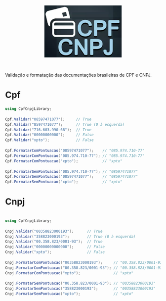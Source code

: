 <p align="center">
    <a href="#cpf">
        <img style="width: 250px;" alt="logo" src="Assets/logo.png">
    </a>
</p>
<br>

Validação e formatação das documentações brasileiras de CPF e CNPJ.

# Cpf

```cs
using CpfCnpjLibrary;

Cpf.Validar("08597471077");     // True
Cpf.Validar("8597471077");      // True (0 à esquerda)
Cpf.Validar("716.603.990-68");  // True
Cpf.Validar("00000000000");     // False
Cpf.Validar("xpto");            // False

Cpf.FormatarComPontuacao("08597471077");    // "085.974.710-77"
Cpf.FormatarComPontuacao("085.974.710-77"); // "085.974.710-77"
Cpf.FormatarComPontuacao("xpto");           // "xpto"

Cpf.FormatarSemPontuacao("085.974.710-77"); // "08597471077"
Cpf.FormatarSemPontuacao("08597471077");    // "08597471077"
Cpf.FormatarSemPontuacao("xpto");           // "xpto"

```

# Cnpj
```cs

using CpfCnpjLibrary;

Cnpj.Validar("00358823000193");      // True
Cnpj.Validar("358823000193");        // True (0 à esquerda)
Cnpj.Validar("00.358.823/0001-93");  // True
Cnpj.Validar("00000000000000");      // False
Cnpj.Validar("xpto");                // False

Cnpj.FormatarComPontuacao("00358823000193");     // "00.358.823/0001-93"
Cnpj.FormatarComPontuacao("00.358.823/0001-93"); // "00.358.823/0001-93"
Cnpj.FormatarComPontuacao("xpto");               // "xpto"

Cnpj.FormatarSemPontuacao("00.358.823/0001-93"); // "00358823000193"
Cnpj.FormatarSemPontuacao("358823000193");       // "00358823000193"
Cnpj.FormatarSemPontuacao("xpto");               // "xpto"

```
